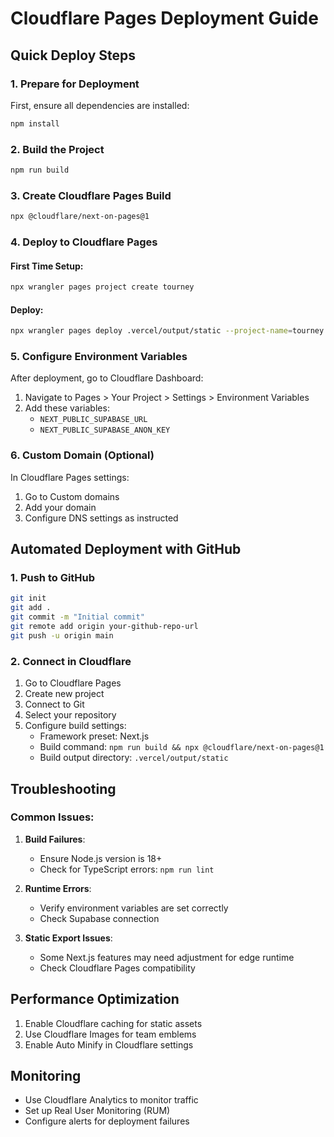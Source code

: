 # Cloudflare Pages Deployment Guide

## Quick Deploy Steps

### 1. Prepare for Deployment

First, ensure all dependencies are installed:
```bash
npm install
```

### 2. Build the Project

```bash
npm run build
```

### 3. Create Cloudflare Pages Build

```bash
npx @cloudflare/next-on-pages@1
```

### 4. Deploy to Cloudflare Pages

#### First Time Setup:

```bash
npx wrangler pages project create tourney
```

#### Deploy:

```bash
npx wrangler pages deploy .vercel/output/static --project-name=tourney
```

### 5. Configure Environment Variables

After deployment, go to Cloudflare Dashboard:

1. Navigate to Pages > Your Project > Settings > Environment Variables
2. Add these variables:
   - `NEXT_PUBLIC_SUPABASE_URL`
   - `NEXT_PUBLIC_SUPABASE_ANON_KEY`

### 6. Custom Domain (Optional)

In Cloudflare Pages settings:
1. Go to Custom domains
2. Add your domain
3. Configure DNS settings as instructed

## Automated Deployment with GitHub

### 1. Push to GitHub

```bash
git init
git add .
git commit -m "Initial commit"
git remote add origin your-github-repo-url
git push -u origin main
```

### 2. Connect in Cloudflare

1. Go to Cloudflare Pages
2. Create new project
3. Connect to Git
4. Select your repository
5. Configure build settings:
   - Framework preset: Next.js
   - Build command: `npm run build && npx @cloudflare/next-on-pages@1`
   - Build output directory: `.vercel/output/static`

## Troubleshooting

### Common Issues:

1. **Build Failures**: 
   - Ensure Node.js version is 18+
   - Check for TypeScript errors: `npm run lint`

2. **Runtime Errors**:
   - Verify environment variables are set correctly
   - Check Supabase connection

3. **Static Export Issues**:
   - Some Next.js features may need adjustment for edge runtime
   - Check Cloudflare Pages compatibility

## Performance Optimization

1. Enable Cloudflare caching for static assets
2. Use Cloudflare Images for team emblems
3. Enable Auto Minify in Cloudflare settings

## Monitoring

- Use Cloudflare Analytics to monitor traffic
- Set up Real User Monitoring (RUM)
- Configure alerts for deployment failures